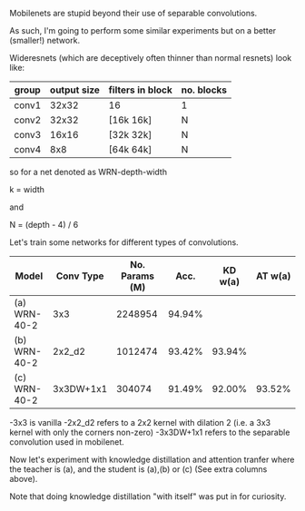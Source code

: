 Mobilenets are stupid beyond their use of separable convolutions.

As such, I'm going to perform some similar experiments but on a better (smaller!) network.

Wideresnets (which are deceptively often thinner than normal resnets) look like:

| group | output size | filters in block  | no. blocks |
|-------|-------------|-------------------|------------| 
| conv1 | 32x32       | 16                |  1         |
| conv2 | 32x32       |[16k 16k]          |  N         |
| conv3 | 16x16       |[32k 32k]          |  N         |
| conv4 | 8x8         |[64k 64k]          |  N         |

so for a net denoted as WRN-depth-width

k = width

and 

N = (depth - 4) / 6

Let's train some networks for different types of convolutions.

| Model         | Conv Type | No. Params (M) | Acc.     | KD w(a) | AT w(a) |
|---------------|-----------|----------------|----------|---------|---------|
|(a) WRN-40-2   | 3x3       | 2248954        | 94.94%   | 
|(b) WRN-40-2   | 2x2_d2    | 1012474        | 93.42%   | 93.94%  | 
|(c) WRN-40-2   | 3x3DW+1x1 | 304074         | 91.49%   | 92.00%  | 93.52%  |

-3x3 is vanilla
-2x2_d2 refers to a 2x2 kernel with dilation 2 (i.e. a 3x3 kernel with only the corners non-zero)
-3x3DW+1x1 refers to the separable convolution used in mobilenet.

Now let's experiment with knowledge distillation and attention tranfer where the teacher is (a), and the student is (a),(b) or (c) (See extra columns above).

Note that doing knowledge distillation "with itself" was put in for curiosity.


    
